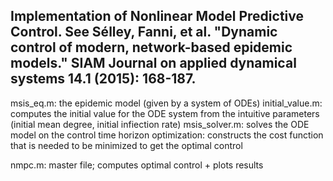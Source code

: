 Implementation of Nonlinear Model Predictive Control. See Sélley, Fanni, et al. "Dynamic control of modern, network-based epidemic models." SIAM Journal on applied dynamical systems 14.1 (2015): 168-187.
-----------------------------------------------------------------------------------------------------------------------------------------------------------------------------------------------------------
msis_eq.m: the epidemic model (given by a system of ODEs)
initial_value.m: computes the initial value for the ODE system from the intuitive parameters (initial mean degree, initial infiection rate)
msis_solver.m: solves the ODE model on the control time horizon
optimization: constructs the cost function that is needed to be minimized to get the optimal control

nmpc.m: master file; computes optimal control + plots results
